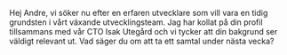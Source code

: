 Hej Andre, vi söker nu efter en erfaren utvecklare som vill vara en tidig grundsten i vårt växande utvecklingsteam. Jag har kollat på din profil tillsammans med vår CTO Isak Utegård och vi tycker att din bakgrund ser väldigt relevant ut. Vad säger du om att ta ett samtal under nästa vecka? 
